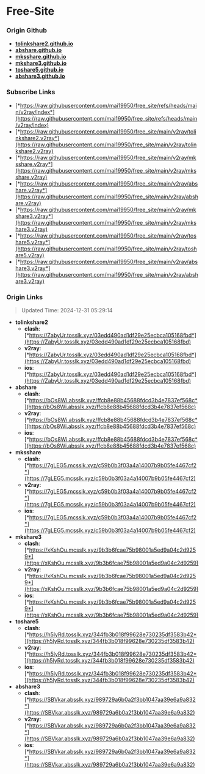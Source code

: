 # Free-Site

### Origin Github

- [**tolinkshare2.github.io**](https://github.com/tolinkshare2/tolinkshare2.github.io)
- [**abshare.github.io**](https://github.com/abshare/abshare.github.io)
- [**mksshare.github.io**](https://github.com/mksshare/mksshare.github.io)
- [**mkshare3.github.io**](https://github.com/mkshare3/mkshare3.github.io)
- [**toshare5.github.io**](https://github.com/toshare5/toshare5.github.io)
- [**abshare3.github.io**](https://github.com/abshare3/abshare3.github.io)

### Subscribe Links

- [*https://raw.githubusercontent.com/mai19950/free_site/refs/heads/main/v2ray/index*](https://raw.githubusercontent.com/mai19950/free_site/refs/heads/main/v2ray/index)
- [*https://raw.githubusercontent.com/mai19950/free_site/main/v2ray/tolinkshare2.v2ray*](https://raw.githubusercontent.com/mai19950/free_site/main/v2ray/tolinkshare2.v2ray)
- [*https://raw.githubusercontent.com/mai19950/free_site/main/v2ray/mksshare.v2ray*](https://raw.githubusercontent.com/mai19950/free_site/main/v2ray/mksshare.v2ray)
- [*https://raw.githubusercontent.com/mai19950/free_site/main/v2ray/abshare.v2ray*](https://raw.githubusercontent.com/mai19950/free_site/main/v2ray/abshare.v2ray)
- [*https://raw.githubusercontent.com/mai19950/free_site/main/v2ray/mkshare3.v2ray*](https://raw.githubusercontent.com/mai19950/free_site/main/v2ray/mkshare3.v2ray)
- [*https://raw.githubusercontent.com/mai19950/free_site/main/v2ray/toshare5.v2ray*](https://raw.githubusercontent.com/mai19950/free_site/main/v2ray/toshare5.v2ray)
- [*https://raw.githubusercontent.com/mai19950/free_site/main/v2ray/abshare3.v2ray*](https://raw.githubusercontent.com/mai19950/free_site/main/v2ray/abshare3.v2ray)

### Origin Links

> Updated Time: 2024-12-31 05:29:14

- **tolinkshare2**
  - **clash**: [*https://ZabyUr.tosslk.xyz/03edd490ad1df29e25ecbca105168fbd*](https://ZabyUr.tosslk.xyz/03edd490ad1df29e25ecbca105168fbd)
  - **v2ray**: [*https://ZabyUr.tosslk.xyz/03edd490ad1df29e25ecbca105168fbd*](https://ZabyUr.tosslk.xyz/03edd490ad1df29e25ecbca105168fbd)
  - **ios**: [*https://ZabyUr.tosslk.xyz/03edd490ad1df29e25ecbca105168fbd*](https://ZabyUr.tosslk.xyz/03edd490ad1df29e25ecbca105168fbd)
- **abshare**
  - **clash**: [*https://bOs8Wi.absslk.xyz/ffcb8e88b45688fdcd3b4e7837ef568c*](https://bOs8Wi.absslk.xyz/ffcb8e88b45688fdcd3b4e7837ef568c)
  - **v2ray**: [*https://bOs8Wi.absslk.xyz/ffcb8e88b45688fdcd3b4e7837ef568c*](https://bOs8Wi.absslk.xyz/ffcb8e88b45688fdcd3b4e7837ef568c)
  - **ios**: [*https://bOs8Wi.absslk.xyz/ffcb8e88b45688fdcd3b4e7837ef568c*](https://bOs8Wi.absslk.xyz/ffcb8e88b45688fdcd3b4e7837ef568c)
- **mksshare**
  - **clash**: [*https://7gLEG5.mcsslk.xyz/c59b0b3f03a4a14007b9b05fe4467cf2*](https://7gLEG5.mcsslk.xyz/c59b0b3f03a4a14007b9b05fe4467cf2)
  - **v2ray**: [*https://7gLEG5.mcsslk.xyz/c59b0b3f03a4a14007b9b05fe4467cf2*](https://7gLEG5.mcsslk.xyz/c59b0b3f03a4a14007b9b05fe4467cf2)
  - **ios**: [*https://7gLEG5.mcsslk.xyz/c59b0b3f03a4a14007b9b05fe4467cf2*](https://7gLEG5.mcsslk.xyz/c59b0b3f03a4a14007b9b05fe4467cf2)
- **mkshare3**
  - **clash**: [*https://xKshOu.mcsslk.xyz/9b3b6fcae75b98001a5ed9a04c2d9259*](https://xKshOu.mcsslk.xyz/9b3b6fcae75b98001a5ed9a04c2d9259)
  - **v2ray**: [*https://xKshOu.mcsslk.xyz/9b3b6fcae75b98001a5ed9a04c2d9259*](https://xKshOu.mcsslk.xyz/9b3b6fcae75b98001a5ed9a04c2d9259)
  - **ios**: [*https://xKshOu.mcsslk.xyz/9b3b6fcae75b98001a5ed9a04c2d9259*](https://xKshOu.mcsslk.xyz/9b3b6fcae75b98001a5ed9a04c2d9259)
- **toshare5**
  - **clash**: [*https://h5lyRd.tosslk.xyz/344fb3b018f99628e730235df3583b42*](https://h5lyRd.tosslk.xyz/344fb3b018f99628e730235df3583b42)
  - **v2ray**: [*https://h5lyRd.tosslk.xyz/344fb3b018f99628e730235df3583b42*](https://h5lyRd.tosslk.xyz/344fb3b018f99628e730235df3583b42)
  - **ios**: [*https://h5lyRd.tosslk.xyz/344fb3b018f99628e730235df3583b42*](https://h5lyRd.tosslk.xyz/344fb3b018f99628e730235df3583b42)
- **abshare3**
  - **clash**: [*https://SBVkar.absslk.xyz/989729a6b0a2f3bb1047aa39e6a9a832*](https://SBVkar.absslk.xyz/989729a6b0a2f3bb1047aa39e6a9a832)
  - **v2ray**: [*https://SBVkar.absslk.xyz/989729a6b0a2f3bb1047aa39e6a9a832*](https://SBVkar.absslk.xyz/989729a6b0a2f3bb1047aa39e6a9a832)
  - **ios**: [*https://SBVkar.absslk.xyz/989729a6b0a2f3bb1047aa39e6a9a832*](https://SBVkar.absslk.xyz/989729a6b0a2f3bb1047aa39e6a9a832)
